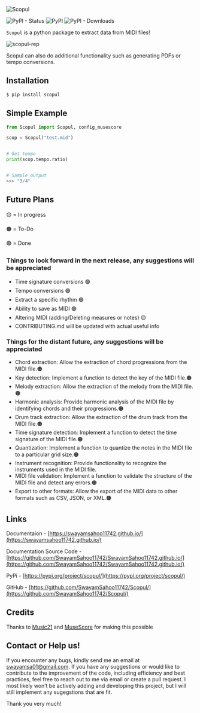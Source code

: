 ![Scopul](https://user-images.githubusercontent.com/117121187/219178220-f0db6cef-ab90-406f-acfc-e14b6ff8677d.jpg)

![PyPI - Status](https://img.shields.io/pypi/status/Scopul)
![PyPI](https://img.shields.io/pypi/v/scopul)
![PyPI - Downloads](https://img.shields.io/pypi/dm/scopul)

`Scopul` is a python package to extract data from MIDI files!

![scopul-rep](https://user-images.githubusercontent.com/117121187/219198671-72a73a16-b168-4b4c-abe5-e384c9624e3c.gif)

Scopul can also do additional functionality such as generating PDFs or tempo conversions.


## Installation
```cmd
$ pip install scopul
```

## Simple Example

```python
from Scopul import Scopul, config_musescore

scop = Scopul("test.mid")


# Get tempo
print(scop.tempo.ratio)


# Sample output
>>> "3/4"

```
## Future Plans
🟡 = In progress

🟠 = To-Do

🟢 = Done

### Things to look forward in the next release, any suggestions will be appreciated
- Time signature conversions 🟢
- Tempo conversions 🟢
- Extract a specific rhythm 🟢
- Ability to save as MIDI 🟢
- Altering MIDI (adding/Deleting measures or notes) 🟡
- CONTRIBUTING.md will be updated with actual useful info

### Things for the distant future, any suggestions will be appreciated
- Chord extraction: Allow the extraction of chord progressions from the MIDI file.🟠
- Key detection: Implement a function to detect the key of the MIDI file.🟠
- Melody extraction: Allow the extraction of the melody from the MIDI file.🟠
- Harmonic analysis: Provide harmonic analysis of the MIDI file by identifying chords and their progressions.🟠
- Drum track extraction: Allow the extraction of the drum track from the MIDI file.🟠
- Time signature detection: Implement a function to detect the time signature of the MIDI file.🟠
- Quantization: Implement a function to quantize the notes in the MIDI file to a particular grid size.🟠
- Instrument recognition: Provide functionality to recognize the instruments used in the MIDI file.
- MIDI file validation: Implement a function to validate the structure of the MIDI file and detect any errors.🟠
- Export to other formats: Allow the export of the MIDI data to other formats such as CSV, JSON, or XML.🟠

## Links
Documentaion - [https://swayamsahoo11742.github.io/](https://swayamsahoo11742.github.io/)

Documentation Source Code - [https://github.com/SwayamSahoo11742/SwayamSahoo11742.github.io/](https://github.com/SwayamSahoo11742/SwayamSahoo11742.github.io/)

PyPi - [https://pypi.org/project/scopul/](https://pypi.org/project/scopul/)

GitHub - [https://github.com/SwayamSahoo11742/Scopul/](https://github.com/SwayamSahoo11742/Scopul/)

## Credits
Thanks to [Music21](https://web.mit.edu/music21/doc/) and [MuseScore](https://musescore.org/en/download) for making this possible

## Contact or Help us!
If you encounter any bugs, kindly send me an email at swayamsa01@gmail.com. If you have any suggestions or would like to contribute to the improvement of the code, including efficiency and best practices, feel free to reach out to me via email or create a pull request. I most likely won’t be actively adding and developing this project, but I will still implement any sugegstions that are fit.

Thank you very much!

